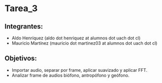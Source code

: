 # Tarea_3
## Integrantes:
* Aldo Henríquez (aldo dot henriquez at alumnos dot uach dot cl)
* Mauricio Martínez (mauricio dot martinez03 at alumnos dot uach dot cl)
## Objetivos: 
* Importar audio, separar por frame, aplicar suavizado y aplicar FFT.
* Analizar frame de audios biófono, antropófono y geófono.
